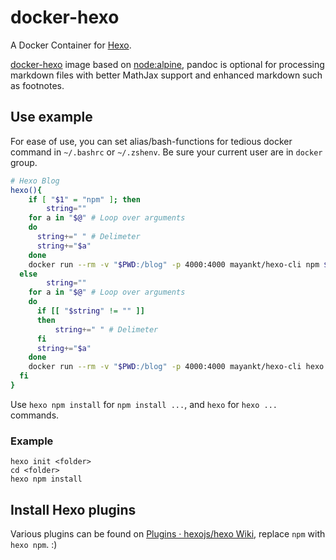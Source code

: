 # docker-hexo

A Docker Container for [Hexo](http://hexo.io/).

[docker-hexo](https://github.com/mayankt/docker-hexo) image based on [node:alpine](https://hub.docker.com/_/node/), pandoc is optional for processing markdown files with better MathJax support and enhanced markdown such as footnotes.

## Use example  

For ease of use, you can set alias/bash-functions for tedious docker command in `~/.bashrc` or `~/.zshenv`. Be sure your current user are in `docker` group.

```bash
# Hexo Blog
hexo(){
	if [ "$1" = "npm" ]; then
		string=""
    for a in "$@" # Loop over arguments
    do
      string+=" " # Delimeter
      string+="$a"
    done
  	docker run --rm -v "$PWD:/blog" -p 4000:4000 mayankt/hexo-cli npm $string
  else
		string=""
    for a in "$@" # Loop over arguments
    do
      if [[ "$string" != "" ]]
      then
          string+=" " # Delimeter
      fi
      string+="$a"
    done
  	docker run --rm -v "$PWD:/blog" -p 4000:4000 mayankt/hexo-cli hexo $string
  fi
}
```

Use `hexo npm install` for `npm install ...`, and `hexo` for `hexo ...` commands.

### Example  

```
hexo init <folder>
cd <folder>
hexo npm install
```

## Install Hexo plugins  

Various plugins can be found on [Plugins · hexojs/hexo Wiki](https://github.com/hexojs/hexo/wiki/plugins), replace `npm` with `hexo npm`. :)
